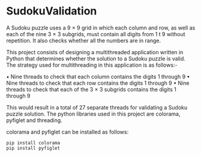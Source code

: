 # SudokuValidation
A Sudoku puzzle uses a 9 × 9 grid in which each column and row, as well as
each of the nine 3 × 3 subgrids, must contain all digits from 1 t 9 without repetition.
It also checks whether all the numbers are in range.

This project consists of designing a multithreaded application written in Python that determines whether the solution to
a Sudoku puzzle is valid.
The strategy used for multithreading in this application is as follows:- 

• Nine threads to check that each column contains the digits 1 through 9
• Nine threads to check that each row contains the digits 1 through 9
• Nine threads to check that each of the 3 × 3 subgrids contains the digits 1
through 9

This would result in a total of 27 separate threads for validating a Sudoku puzzle solution.
The python libraries used in this project are colorama, pyfiglet and threading.

colorama and pyfiglet can be installed as follows:

```
pip install colorama
pip install pyfiglet
```
